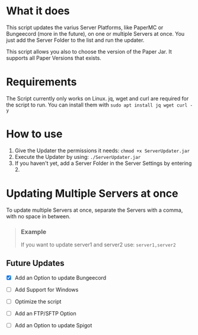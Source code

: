 # What it does
This script updates the varius Server Platforms, like PaperMC or Bungeecord (more in the future), on one or multiple Servers at once.
You just add the Server Folder to the list and run the updater.

This script allows you also to choose the version of the Paper Jar.
It supports all Paper Versions that exists.


# Requirements
The Script currently only works on Linux.
jq, wget and curl are required for the script to run. You can install them with
`sudo apt install jq wget curl -y`

# How to use
1. Give the Updater the permissions it needs: `chmod +x ServerUpdater.jar`
2. Execute the Updater by using: `./ServerUpdater.jar`
3. If you haven't yet, add a Server Folder in the Server Settings by entering 2.

# Updating Multiple Servers at once
To update multiple Servers at once, separate the Servers with a comma, with no space in between.

> ### Example
> If you want to update server1 and server2 use:
> `server1,server2`

## Future Updates

- [x] Add an Option to update Bungeecord
- [ ] Add Support for Windows
- [ ] Optimize the script
- [ ] Add an FTP/SFTP Option
- [ ] Add an Option to update Spigot

